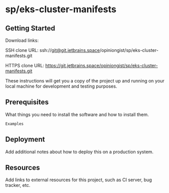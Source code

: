 # sp/eks-cluster-manifests



## Getting Started

Download links:

SSH clone URL: ssh://git@git.jetbrains.space/opiniongist/sp/eks-cluster-manifests.git

HTTPS clone URL: https://git.jetbrains.space/opiniongist/sp/eks-cluster-manifests.git



These instructions will get you a copy of the project up and running on your local machine for development and testing purposes.

## Prerequisites

What things you need to install the software and how to install them.

```
Examples
```

## Deployment

Add additional notes about how to deploy this on a production system.

## Resources

Add links to external resources for this project, such as CI server, bug tracker, etc.
